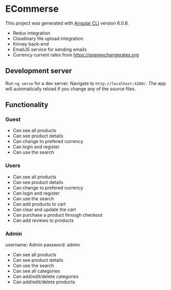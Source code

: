 # ECommerse

This project was generated with [Angular CLI](https://github.com/angular/angular-cli) version 6.0.8.
- Redux integration
- Cloudinary file upload integration
- Kinvey back-end
- EmailJS service for sending emails
- Currency current rates from https://openexchangerates.org

## Development server

Run `ng serve` for a dev server. Navigate to `http://localhost:4200/`. The app will automatically reload if you change any of the source files.

## Functionality
### Guest
- Can see all products
- Can see product details
- Can change to prefered currency
- Can login and register
- Can use the search

### Users
- Can see all products
- Can see product details
- Can change to prefered currency
- Can login and register
- Can use the search
- Can add products to cart
- Can clear and update the cart
- Can purchase a product through checkout
- Can add reviews to products

### Admin
username: Admin
password: admin

- Can see all products
- Can see product details
- Can use the search
- Can see all categories
- Can add/edit/delete categories
- Can add/edit/delete products



